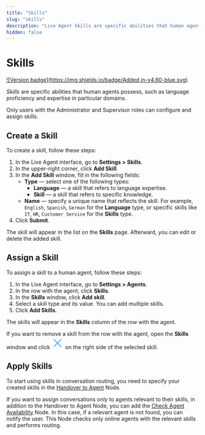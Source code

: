 ```yaml
---
title: "Skills"
slug: "skills"
description: "Live Agent Skills are specific abilities that human agents possess, such as language proficiency and expertise in particular domains."
hidden: false
---
```


# Skills

[![Version badge](https://img.shields.io/badge/Added in-v4.60-blue.svg)](../../release-notes/4.60.md)

_Skills_ are specific abilities that human agents possess, such as language proficiency and expertise in particular domains.

Only users with the Administrator and Supervisor roles can configure and assign skills.

## Create a Skill

To create a skill, follow these steps:

1. In the Live Agent interface, go to **Settings > Skills**.
2. In the upper-right corner, click **Add Skill**.
3. In the **Add Skill** window, fill in the following fields:
    - **Type** — select one of the following types:
        - **Language** — a skill that refers to language expertise.
        - **Skill** — a skill that refers to specific knowledge.
    - **Name** — specify a unique name that reflects the skill. For example, `English`, `Spanish`, `German` for the **Language** type, or specific skills like `IT`, `HR`, `Customer Service` for the **Skills** type.
4. Click **Submit**.

The skill will appear in the list on the **Skills** page.
Afterward, you can edit or delete the added skill.

## Assign a Skill 

To assign a skill to a human agent, follow these steps:

1. In the Live Agent interface, go to **Settings > Agents**.
2. In the row with the agent, click **Skills**.
3. In the **Skills** window, click **Add skill**.
4. Select a skill type and its value. You can add multiple skills.
5. Click **Add Skills**.

The skills will appear in the **Skills** column of the row with the agent.

If you want to remove a skill from the row with the agent, open the **Skills** window and click ![cross](../../_assets/icons/cross.svg) on the right side of the selected skill.

## Apply Skills

To start using skills in conversation routing, you need to specify your created skills in the [Handover to Agent](../../ai/build/node-reference/service/handover-to-agent.md) Node.

If you want to assign conversations only to agents relevant to their skills, in addition to the Handover to Agent Node, you can add the [Check Agent Availability](../../ai/build/node-reference/service/check-agent-availability.md) Node.
In this case, if a relevant agent is not found, you can notify the user. This Node checks only online agents with the relevant skills and performs routing.